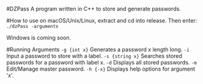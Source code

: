 #DZPass
A program written in C++ to store and generate passwords.

#How to use
on macOS/Unix/Linux, extract and cd into release.
Then enter:
```./dzPass -arguments```

Windows is coming soon.

#Running Arguments
```-g {int x}``` Generates a password x length long.
```-i ``` Input a password to store with a label.
```-s {string x}``` Searches stored passwords for a password with label x.
```-d``` Displays all stored passwords.
```-m``` Edit/Manage master password.
```-h {-x}``` Displays help options for argument 'x'.